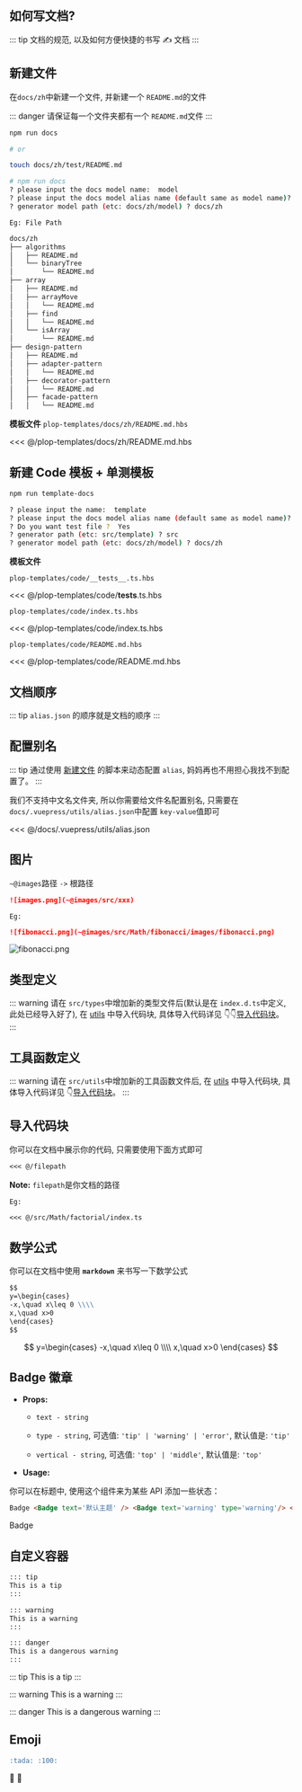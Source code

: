 ## 如何写文档? <Badge text='Important' type='warning'/>

::: tip
文档的规范, 以及如何方便快捷的书写 ✍️ 文档
:::

## 新建文件

在`docs/zh`中新建一个文件, 并新建一个 `README.md`的文件

::: danger
请保证每一个文件夹都有一个 `README.md`文件
:::

```sh
npm run docs

# or

touch docs/zh/test/README.md
```

```sh
# npm run docs
? please input the docs model name:  model
? please input the docs model alias name (default same as model name)? 
? generator model path (etc: docs/zh/model) ? docs/zh
```

`Eg: File Path`

```sh
docs/zh
├── algorithms
│   ├── README.md
│   └── binaryTree
│       └── README.md
├── array
│   ├── README.md
│   ├── arrayMove
│   │   └── README.md
│   ├── find
│   │   └── README.md
│   └── isArray
│       └── README.md
├── design-pattern
│   ├── README.md
│   ├── adapter-pattern
│   │   └── README.md
│   ├── decorator-pattern
│   │   └── README.md
│   ├── facade-pattern
│   │   └── README.md
```

**模板文件**
`plop-templates/docs/zh/README.md.hbs`

<<< @/plop-templates/docs/zh/README.md.hbs

## 新建 Code 模板 + 单测模板

```sh
npm run template-docs
```

```sh
? please input the name:  template
? please input the docs model alias name (default same as model name)? 
? Do you want test file ?  Yes
? generator path (etc: src/template) ? src
? generator model path (etc: docs/zh/model) ? docs/zh
```

**模板文件**

`plop-templates/code/__tests__.ts.hbs`

<<< @/plop-templates/code/__tests__.ts.hbs

`plop-templates/code/index.ts.hbs`

<<< @/plop-templates/code/index.ts.hbs

`plop-templates/code/README.md.hbs`

<<< @/plop-templates/code/README.md.hbs

## 文档顺序

::: tip
`alias.json` 的顺序就是文档的顺序
:::

## 配置别名

::: tip
通过使用 [新建文件](#新建文件) 的脚本来动态配置 `alias`, 妈妈再也不用担心我找不到配置了。
:::

我们不支持中文名文件夹, 所以你需要给文件名配置别名, 只需要在`docs/.vuepress/utils/alias.json`中配置 `key-value`值即可

<<< @/docs/.vuepress/utils/alias.json

## 图片

`~@images`路径 `->` 根路径

```md
![images.png](~@images/src/xxx)
```

`Eg:`

```md
![fibonacci.png](~@images/src/Math/fibonacci/images/fibonacci.png)
```

![fibonacci.png](~@images/src/Math/fibonacci/images/fibonacci.png)

## 类型定义

::: warning
请在 `src/types`中增加新的类型文件后(默认是在 `index.d.ts`中定义, 此处已经导入好了), 在 [utils](docs/zh/types/README.md) 中导入代码块, 具体导入代码详见 👇👇[导入代码块](#导入代码块)。
:::

## 工具函数定义

::: warning
请在 `src/utils`中增加新的工具函数文件后, 在 [utils](docs/zh/utils/README.md) 中导入代码块, 具体导入代码详见 👇[导入代码块](#导入代码块)。
:::

## 导入代码块

你可以在文档中展示你的代码, 只需要使用下面方式即可

```md
<<< @/filepath
```

**Note:** `filepath`是你文档的路径

`Eg:`

```md
<<< @/src/Math/factorial/index.ts
```

## 数学公式

你可以在文档中使用 **`markdown`** 来书写一下数学公式

```md
$$
y=\begin{cases}
-x,\quad x\leq 0 \\\\
x,\quad x>0
\end{cases}
$$
```

$$
y=\begin{cases}
-x,\quad x\leq 0 \\\\
x,\quad x>0
\end{cases}
$$

## Badge 徽章

- **Props:**

  - `text - string`

  - `type - string`, 可选值: `'tip' | 'warning' | 'error'`, 默认值是: `'tip'`

  - `vertical - string`, 可选值: `'top' | 'middle'`, 默认值是: `'top'`

- **Usage:**

你可以在标题中, 使用这个组件来为某些 API 添加一些状态：

```md
Badge <Badge text='默认主题' /> <Badge text='warning' type='warning'/> <Badge text='error' type='error'/>
```

Badge <Badge text='默认主题' /> <Badge text='warning' type='warning'/> <Badge text='error' type='error'/>

## 自定义容器

```md
::: tip
This is a tip
:::

::: warning
This is a warning
:::

::: danger
This is a dangerous warning
:::
```

::: tip
This is a tip
:::

::: warning
This is a warning
:::

::: danger
This is a dangerous warning
:::

## Emoji

```md
:tada: :100:
```

:tada: :100:
